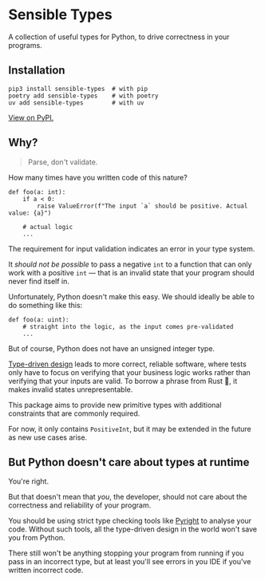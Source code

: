 # Sensible Types
A collection of useful types for Python, to drive correctness in your programs.

## Installation

```
pip3 install sensible-types  # with pip
poetry add sensible-types    # with poetry
uv add sensible-types        # with uv
```

[View on PyPI.](https://pypi.org/project/sensible-types/)

## Why?

> Parse, don't validate.

How many times have you written code of this nature?

```python3
def foo(a: int):
    if a < 0:
        raise ValueError(f"The input `a` should be positive. Actual value: {a}")

    # actual logic
    ...
```

The requirement for input validation indicates an error in your type system.

It _should not be possible_ to pass a negative `int` to a function that can only work with a positive `int` — that is an invalid state that your program should never find itself in.

Unfortunately, Python doesn't make this easy. We should ideally be able to do something like this:

```python3
def foo(a: uint):
    # straight into the logic, as the input comes pre-validated
    ...
```

But of course, Python does not have an unsigned integer type.

[Type-driven design](https://lexi-lambda.github.io/blog/2019/11/05/parse-don-t-validate/) leads to more correct, reliable software, where tests only have to focus on verifying that your business logic works rather than verifying that your inputs are valid. To borrow a phrase from Rust 🦀, it makes invalid states unrepresentable.

This package aims to provide new primitive types with additional constraints that are commonly required.

For now, it only contains `PositiveInt`, but it may be extended in the future as new use cases arise.

## But Python doesn't care about types at runtime

You're right.

But that doesn't mean that _you_, the developer, should not care about the correctness and reliability of your program.

You should be using strict type checking tools like [Pyright](https://github.com/microsoft/pyright) to analyse your code. Without such tools, all the type-driven design in the world won't save you from Python.

There still won't be anything stopping your program from running if you pass in an incorrect type, but at least you'll see errors in you IDE if you've written incorrect code.
